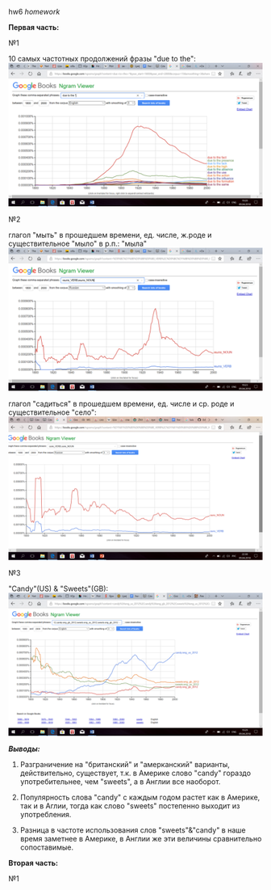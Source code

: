 hw6
_homework_

__Первая часть:__

№1

10 самых частотных продолжений фразы "due to the": ![](https://github.com/piramidanechastiy/hw6/blob/master/6.png)

№2

глагол "мыть" в прошедшем времени, ед. числе, ж.роде и существительное "мыло" в р.п.: "мыла" ![](https://github.com/piramidanechastiy/hw6/blob/master/5.png)

глагол "садиться" в прошедшем времени, ед. числе и ср. роде и существительное "село": ![](https://github.com/piramidanechastiy/hw6/blob/master/7.png)

№3

"Candy"(US) & "Sweets"(GB): ![](https://github.com/piramidanechastiy/hw6/blob/master/4.png)

**_Выводы:_**

1. Разграничение на "британский" и "амерканский" варианты, действительно, существует, т.к. в Америке слово "candy" гораздо употребительнее, чем "sweets", а в Англии все наоборот.

2. Популярность слова "candy" с каждым годом растет как в Америке, так и в Аглии, тогда как слово "sweets" постепенно выходит из употребления.

3. Разница в частоте использования слов "sweets"&"candy" в наше время заметнее в Америке, в Англии же эти величины сравнительно сопоставимые.

__Вторая часть:__

№1

